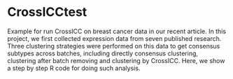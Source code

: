 # CrossICCtest
Example for run CrossICC on breast cancer data in our recent article. In this project, we first collected expression data from seven published research. Three clustering strategies were performed on this data to get consensus subtypes across batches, including directly consensus clustering, clustering after batch removing and clustering by CrossICC. Here, we show a step by step R code for doing such analysis.
